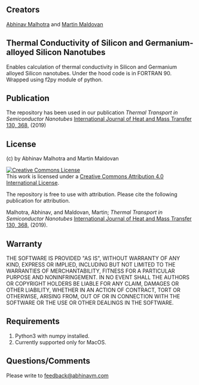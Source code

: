 ## Creators
[Abhinav Malhotra](https://abhinavm.com) and [Martin Maldovan](http://maldovan.gatech.edu)

## Thermal Conductivity of Silicon and Germanium-alloyed Silicon Nanotubes
Enables calculation of thermal conductivity in Silicon and Germanium alloyed Silicon nanotubes. Under the hood code is in FORTRAN 90. Wrapped using f2py module of python.

## Publication
The repository has been used in our publication *Thermal Transport in Semiconductor Nanotubes* [International Journal of Heat and Mass Transfer 130, 368,](https://doi.org/10.1016/j.ijheatmasstransfer.2018.10.068) (2019)

## License
(c) by Abhinav Malhotra and Martin Maldovan

<a rel="license" href="http://creativecommons.org/licenses/by/4.0/"><img alt="Creative Commons License" style="border-width:0" src="https://i.creativecommons.org/l/by/4.0/88x31.png" /></a><br />This work is licensed under a <a rel="license" href="http://creativecommons.org/licenses/by/4.0/">Creative Commons Attribution 4.0 International License</a>.

The repository is free to use with attribution. Please cite the following publication for attribution.

Malhotra, Abhinav, and Maldovan, Martin; *Thermal Transport in Semiconductor Nanotubes* [International Journal of Heat and Mass Transfer 130, 368,](https://doi.org/10.1016/j.ijheatmasstransfer.2018.10.068) (2019).

## Warranty
THE SOFTWARE IS PROVIDED "AS IS", WITHOUT WARRANTY OF ANY KIND, EXPRESS OR IMPLIED, INCLUDING BUT NOT LIMITED TO THE WARRANTIES OF MERCHANTABILITY, FITNESS FOR A PARTICULAR PURPOSE AND NONINFRINGEMENT. IN NO EVENT SHALL THE AUTHORS OR COPYRIGHT HOLDERS BE LIABLE FOR ANY CLAIM, DAMAGES OR OTHER LIABILITY, WHETHER IN AN ACTION OF CONTRACT, TORT OR OTHERWISE, ARISING FROM, OUT OF OR IN CONNECTION WITH THE SOFTWARE OR THE USE OR OTHER DEALINGS IN THE SOFTWARE.

## Requirements
1. Python3 with numpy installed. 
2. Currently supported only for MacOS.

## Questions/Comments
Please write to feedback@abhinavm.com

